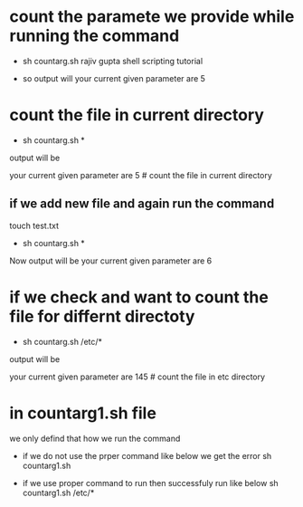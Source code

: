 # count the paramete we provide while running the command

- sh countarg.sh  rajiv gupta shell scripting tutorial


- so output will
your current given parameter are 5


# count the file in current directory
- sh countarg.sh *

output will be

your current given parameter are 5     # count the file in current directory

  ## if we add new file and again run the command
   touch test.txt
   - sh countarg.sh *

   Now output will be
   your current given parameter are 6

# if we check and want to  count the file for differnt directoty  
- sh countarg.sh /etc/*

output will be

your current given parameter are 145     # count the file in etc  directory


# in countarg1.sh file 
 we only defind that how we run the command

 - if we do not use the prper command like below we get the error
 sh countarg1.sh 

 - if we use proper command to run then successfuly run like below
 sh countarg1.sh /etc/* 
   



